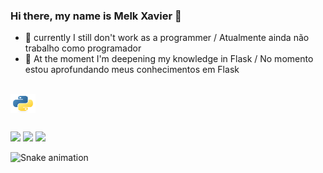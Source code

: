 ### Hi there, my name is Melk Xavier 👋

- 🔭 currently I still don't work as a programmer / Atualmente ainda não trabalho como programador
- 🌱 At the moment I'm deepening my knowledge in Flask / No momento estou aprofundando meus conhecimentos em Flask

<div style="display: inline_block"><br>
  <img align="center" alt="Rafa-Python" height="30" width="40" src="https://raw.githubusercontent.com/devicons/devicon/master/icons/python/python-original.svg">
</div>

##
<div> 
</a> 
  <a href="https://instagram.com/melkxavier" target="_blank"><img src="https://img.shields.io/badge/-Instagram-%23E4405F?style=for-the-badge&logo=instagram&logoColor=white" target="_blank"></a>
  <a href = "mailto:melque.xss@gmail.com"><img src="https://img.shields.io/badge/-Gmail-%23333?style=for-the-badge&logo=gmail&logoColor=white" target="_blank"></a>
  <a href="https://www.linkedin.com/in/melk-xavier-505890161/" target="_blank"><img src="https://img.shields.io/badge/-LinkedIn-%230077B5?style=for-the-badge&logo=linkedin&logoColor=white" target="_blank"></a> 
  
</div>

![Snake animation](https://github.com/MelkXavier/melkXavier/blob/output/github-contribution-grid-snake.svg)
